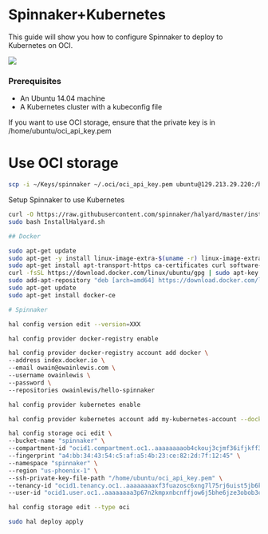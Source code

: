 # Spinnaker+Kubernetes

This guide will show you how to configure Spinnaker to deploy to Kubernetes on OCI.

![](https://github.com/owainlewis/spinnaker-docs/blob/master/images/kube.png?raw=true)

### Prerequisites 

* An Ubuntu 14.04 machine
* A Kubernetes cluster with a kubeconfig file

If you want to use OCI storage, ensure that the private key is in /home/ubuntu/oci_api_key.pem

# Use OCI storage

```bash
scp -i ~/Keys/spinnaker ~/.oci/oci_api_key.pem ubuntu@129.213.29.220:/home/ubuntu/
```

Setup Spinnaker to use Kubernetes

```bash
curl -O https://raw.githubusercontent.com/spinnaker/halyard/master/install/stable/InstallHalyard.sh
sudo bash InstallHalyard.sh

## Docker

sudo apt-get update
sudo apt-get -y install linux-image-extra-$(uname -r) linux-image-extra-virtual
sudo apt-get install apt-transport-https ca-certificates curl software-properties-common 
curl -fsSL https://download.docker.com/linux/ubuntu/gpg | sudo apt-key add -
sudo add-apt-repository "deb [arch=amd64] https://download.docker.com/linux/ubuntu $(lsb_release -cs) stable" 
sudo apt-get update
sudo apt-get install docker-ce   

# Spinnaker

hal config version edit --version=XXX

hal config provider docker-registry enable

hal config provider docker-registry account add docker \
--address index.docker.io \
--email owain@owainlewis.com \
--username owainlewis \
--password \
--repositories owainlewis/hello-spinnaker

hal config provider kubernetes enable

hal config provider kubernetes account add my-kubernetes-account --docker-registries=docker

hal config storage oci edit \
--bucket-name "spinnaker" \
--compartment-id "ocid1.compartment.oc1..aaaaaaaaob4ckouj3cjmf36ifjkff33wvln5fnnarumafqzpqq7tmbig2n5q" \
--fingerprint "a4:bb:34:43:54:c5:af:a5:4b:23:ce:82:2d:7f:12:45" \
--namespace "spinnaker" \
--region "us-phoenix-1" \
--ssh-private-key-file-path "/home/ubuntu/oci_api_key.pem" \
--tenancy-id "ocid1.tenancy.oc1..aaaaaaaaxf3fuazosc6xng7l75rj6uist5jb6ken64t3qltimxnkymddqbma" \
--user-id "ocid1.user.oc1..aaaaaaaa3p67n2kmpxnbcnffjow6j5bhe6jze3obob3cjdctfftyfd4zou2q"

hal config storage edit --type oci

sudo hal deploy apply
```
